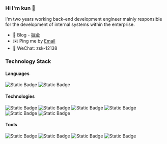 ### Hi I'm kun 👋

I'm two years working back-end development engineer mainly responsible for the development of internal systems within the enterprise.

- 📝 Blog - [掘金](https://juejin.cn/user/3646406936508072)
- ✉️ Ping me by [Email](mailto:2581866471@qq.com)
- 💬 WeChat: zsk-12138

### Technology Stack
#### Languages
![Static Badge](https://img.shields.io/badge/Java-black?style=flat-square&logo=openjdk)
![Static Badge](https://img.shields.io/badge/Markdowm-black?style=flat&logo=markdown)

#### Technologies
![Static Badge](https://img.shields.io/badge/Spring-%236DB33F?style=flat-square&logo=spring&logoColor=white)
![Static Badge](https://img.shields.io/badge/Spring%20Boot-%236DB33F?style=flat-square&logo=springboot&logoColor=white)
![Static Badge](https://img.shields.io/badge/Mybatis-%23d40000?style=flat-square)
![Static Badge](https://img.shields.io/badge/RocketMQ-%23D77310?style=flat-square&logo=apacherocketmq&logoColor=white)<br/>
![Static Badge](https://img.shields.io/badge/MySQL-%234479A1?style=flat-square&logo=mysql&logoColor=white)
![Static Badge](https://img.shields.io/badge/Redis-a51f17?style=flat-square&logo=redis&logoColor=white)

#### Tools

![Static Badge](https://img.shields.io/badge/Maven-%23C71A36?style=flat-square&logo=apachemaven&logoColor=white)
![Static Badge](https://img.shields.io/badge/IntelliJ_IDEA-%23000000?style=flat-square&logo=intellijidea&logoColor=white)
![Static Badge](https://img.shields.io/badge/Git-%23F05032?style=flat-square&logo=git&logoColor=white)
![Static Badge](https://img.shields.io/badge/Docker-%232496ED?style=flat-square&logo=docker&logoColor=white)
